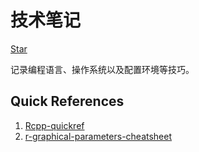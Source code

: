 # 技术笔记

<!-- Place this tag where you want the button to render. -->
<a class="github-button" href="https://github.com/szcf-weiya/techNotes" data-size="large" data-show-count="true" aria-label="Star szcf-weiya/techNotes on GitHub">Star</a>

记录编程语言、操作系统以及配置环境等技巧。


## Quick References

1. [Rcpp-quickref](R/Rcpp-quickref.pdf)
2. [r-graphical-parameters-cheatsheet](R/r-graphical-parameters-cheatsheet.pdf)

